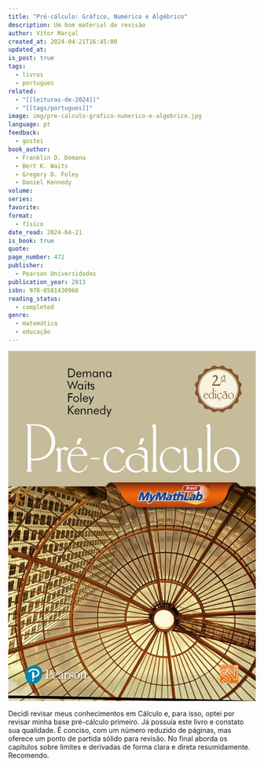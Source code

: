 ```yaml
---
title: "Pré-cálculo: Gráfico, Numérico e Algébrico"
description: Um bom material de revisão
author: Vítor Marçal
created_at: 2024-04-21T16:45:00
updated_at: 
is_post: true
tags:
  - livros
  - portugues
related:
  - "[[leituras-de-2024]]"
  - "[[tags/portugues]]"
image: img/pre-calculo-grafico-numerico-e-algebrico.jpg
language: pt
feedback:
  - gostei
book_author:
  - Franklin D. Demana
  - Bert K. Waits
  - Gregory D. Foley
  - Daniel Kennedy
volume: 
series: 
favorite: 
format:
  - físico
date_read: 2024-04-21
is_book: true
quote: 
page_number: 472
publisher:
  - Pearson Universidades
publication_year: 2013
isbn: 978-8581430966
reading_status:
  - completed
genre:
  - matemática
  - educação
---
```


![pre-calculo-grafico-numerico-e-algebrico](img/pre-calculo-grafico-numerico-e-algebrico.jpg)

Decidi revisar meus conhecimentos em Cálculo e, para isso, optei por revisar minha base pré-cálculo primeiro. Já possuía este livro e constato sua qualidade. É conciso, com um número reduzido de páginas, mas oferece um ponto de partida sólido para revisão. No final aborda os capítulos sobre limites e derivadas de forma clara e direta resumidamente. Recomendo.